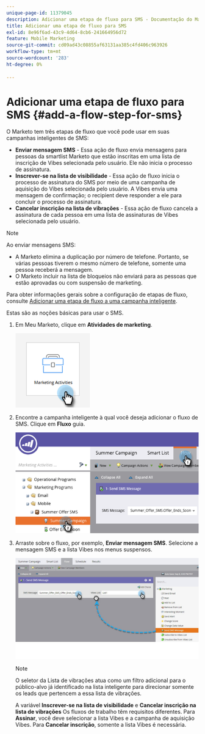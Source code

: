 ```yaml
---
unique-page-id: 11379045
description: Adicionar uma etapa de fluxo para SMS - Documentação do Marketo - Documentação do produto
title: Adicionar uma etapa de fluxo para SMS
exl-id: 8e96f6ad-43c9-4d64-8cb6-241664956d72
feature: Mobile Marketing
source-git-commit: cd09ad43c08855af63131aa385c4fd406c963926
workflow-type: tm+mt
source-wordcount: '283'
ht-degree: 0%

---
```


# Adicionar uma etapa de fluxo para SMS {#add-a-flow-step-for-sms}

O Marketo tem três etapas de fluxo que você pode usar em suas campanhas inteligentes de SMS:

* **Enviar mensagem SMS** - Essa ação de fluxo envia mensagens para pessoas da smartlist Marketo que estão inscritas em uma lista de inscrição de Vibes selecionada pelo usuário. Ele não inicia o processo de assinatura.
* **Inscrever-se na lista de visibilidade** - Essa ação de fluxo inicia o processo de assinatura do SMS por meio de uma campanha de aquisição do Vibes selecionada pelo usuário. A Vibes envia uma mensagem de confirmação; o recipient deve responder a ele para concluir o processo de assinatura.
* **Cancelar inscrição na lista de vibrações** - Essa ação de fluxo cancela a assinatura de cada pessoa em uma lista de assinaturas de Vibes selecionada pelo usuário.

>[!NOTE]
>
>Ao enviar mensagens SMS:
>
>* A Marketo elimina a duplicação por número de telefone. Portanto, se várias pessoas tiverem o mesmo número de telefone, somente uma pessoa receberá a mensagem.
>* O Marketo incluir na lista de bloqueios não enviará para as pessoas que estão aprovadas ou com suspensão de marketing.

Para obter informações gerais sobre a configuração de etapas de fluxo, consulte [Adicionar uma etapa de fluxo a uma campanha inteligente](/help/marketo/product-docs/core-marketo-concepts/smart-campaigns/flow-actions/add-a-flow-step-to-a-smart-campaign.md).

Estas são as noções básicas para usar o SMS.

1. Em Meu Marketo, clique em **Atividades de marketing**.

   ![](assets/add-a-flow-step-for-sms-1.png)

1. Encontre a campanha inteligente à qual você deseja adicionar o fluxo de SMS. Clique em **Fluxo** guia.

   ![](assets/image2016-7-28-11-3a43-3a41.png)

1. Arraste sobre o fluxo, por exemplo, **Enviar mensagem SMS**. Selecione a mensagem SMS e a lista Vibes nos menus suspensos.

   ![](assets/send-sms-message-hands.jpg)

   >[!NOTE]
   >
   >O seletor da Lista de vibrações atua como um filtro adicional para o público-alvo já identificado na lista inteligente para direcionar somente os leads que pertencem a essa lista de vibrações.
   >
   >A variável **Inscrever-se na lista de visibilidade** e **Cancelar inscrição na lista de vibrações** Os fluxos de trabalho têm requisitos diferentes. Para **Assinar**, você deve selecionar a lista Vibes e a campanha de aquisição Vibes. Para **Cancelar inscrição**, somente a lista Vibes é necessária.
